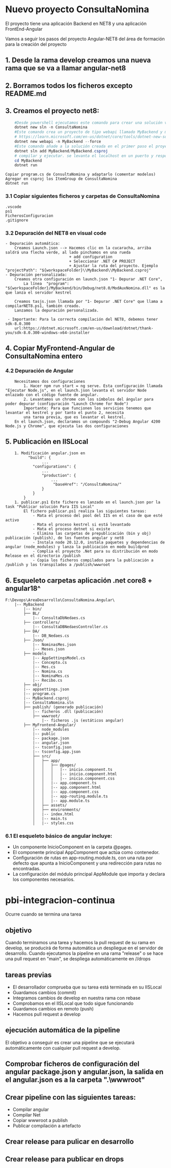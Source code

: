 # Nuevo proyecto ConsultaNomina
El proyecto tiene una aplicación Backend en NET8 y una aplicación FrontEnd-Angular 

Vamos a seguir los pasos del proyecto Angular-NET8 del área de formación para la creación del proyecto
## 1. Desde la rama develop creamos una nueva rama que se va a llamar angular-net8
## 2. Borramos todos los ficheros excepto README.md
## 3. Creamos el proyecto net8:
```powershell
    #Desde powershell ejecutamos este comando para crear una solución vacía:
    dotnet new sln -n ConsultaNomina
    #Este comando crea un proyecto de tipo webapi llamado MyBackend y machaca todo lo que pueda haber antes
    # https://learn.microsoft.com/en-us/dotnet/core/tools/dotnet-new-sdk-templates#webapi
    dotnet new webapi -n MyBackend --force
    #Este comando añade a la solución creada en el primer paso el proyecto del segundo
    dotnet sln add MyBackend/MyBackend.csproj
    # compilar y ejecutar. se levanta el localhost en un puerto y responde en http://localhost:puerto/weatherforecast
    cd MyBackend
    dotnet run
```
    Copiar program.cs de ConsultaNomina y adaptarlo (comentar modelos)
    Agregar en csproj los ItemGroup de ConsultaNomina
    dotnet run

### 3.1 Copiar siguientes ficheros y carpetas de ConsultaNomina
    .vscode
    ps1
    FicherosConfiguracion
    .gitignore


### 3.2 Depuración del NET8 en visual code
    - Depuración automática:
        Creamos Launch.json --> Hacemos clic en la cucaracha, arriba saldrá una flecha verde, al lado pinchamos en una rueda 
                                + add configuration 
                                + Seleccionar .NET C# PROJECT
                                + Ajustar la ruta del proyecto. Ejemplo  "projectPath": "${workspaceFolder}\\MyBackend\\MyBackend.csproj"
    - Depuración personalizada:
        Creamos otra configuración en launch.json "1- Depurar .NET Core",
            La línea  "program": "${workspaceFolder}/MyBackend/bin/Debug/net8.0/ModAuxNomina.dll" es la que lanza el servidor kestrel

        Creamos tasjs.json llamada por "1- Depurar .NET Core" que llama a compilarNET8.ps1, también creado.
        Lanzamos la depuración personalizada.
        
     - Importante: Para la correcta compilación del NET8, debemos tener  sdk-8.0.300
        url:https://dotnet.microsoft.com/en-us/download/dotnet/thank-you/sdk-8.0.300-windows-x64-installer

## 4. Copiar MyFrontend-Angular de ConsultaNomina entero
   
 ### 4.2 Depuración de Angular
        Necesitamos dos configuraciones
            1. Hacer npm run start = ng serve. Esta configuración llamada "Ejecutar Node.js", en el launch.json levanta el servidor Node enlazado con el código fuente de angular.
            2. Levantamos un chrome con los símbolos del ángular para poder depurar (configuración "Launch Chrome for Node")
            Importante: Para que funcionen los servicios tenemos que levantar el kestrel y por tanto el punto 2, necesita
            una tarea previa, que es levantar el kestrel.
        En el launch.json, declaramos un compounds "2-Debug Angular 4200 Node.js y Chrome", que ejecuta las dos configuraciones

 ## 5. Publicación en IISLocal
        1. Modificación angular.json en 
              "build": {
                    ...
                "configurations": {
                    ...
                    "production": {
                        ...
                         "baseHref": "/ConsultaNomina/"
                    }
                }
            }
        1. publicar.ps1 Este fichero es lanzado en el launch.json por la task "Publicar solución Para IIS Local"            
            El fichero publicar.ps1 realiza las siguientes tareas:
                - Mata el proceso del pool del IIS en el caso de que esté activo
                - Mata el proceso kestrel si está levantado
                - Mata el proceso dotnet si existe 
                - Elimina las carpetas de prepublicación (bin y obj) publicación (publish), de los fuentes angular y net8
                - Instala node 20.12.0, instala paquetes y dependencias de angular (node_modules) y lanza la publicación en modo buildprod
                - Complia el proyecto .Net para su distribución en modo Release en el directorio /publish
                - Copia los ficheros compilados para la publicación a /publish y los transpilados a /publish/wwwroot

## 6. Esqueleto carpetas aplicación .net core8 + angular18^
    F:\Devops\AreaDesarrollo\ConsultaNomina.Angular\
        |-- MyBackend
            |-- bin/
            ├── BL/
                |-- ConsultaDbNedaes.cs
            ├── controllers/           
                |-- ConsultaDBNedaesController.cs
            ├── DA/
                |-- DB_Nedaes.cs
            ├── Json/
                |-- NominasMes.json
                |-- Meses.json
            ├── models
                |-- AppSettingsModel.cs
                |-- Concepto.cs
                |-- Mes.cs
                |-- Nomina.cs
                |-- NominaMes.cs
                |-- Recibo.cs
            ├── obj/
            |-- appsettings.json
            |-- program.cs	
            |-- MyBackend.csproj
            |-- ConsultaNomina.sln
            ├── publish/ (generado publicación)
                |-- ficheros .dll (publicación)
                ├── wwwroot/
                    |-- ficheros .js (estáticos angular)
            ├── MyFrontend-Angular/   
                |-- node_modules
                |-- public
                |-- package.json
                |-- angular.json     
                |-- tsconfig.json
                |-- tsconfig.app.json               
                ├── src/
                │   ├── app/
                │   │   ├── @pages/
                │   │   │   |-- inicio.component.ts
                │   │   │   |-- inicio.component.html
                │   │   │   |-- inicio.component.css
                │   │   |-- app.component.ts
                │   │   |-- app.component.html
                │   │   |-- app.component.css
                │   │   |-- app-routing.module.ts
                │   │   |-- app.module.ts
                │   ├── assets/
                │   ├── environments/
                │   |-- index.html
                │   |-- main.ts
                │   |-- styles.css
 ### 6.1 El esqueleto básico de angular incluye:
 
   - Un componente InicioComponent en la carpeta @pages.
   - El componente principal AppComponent que actúa como contenedor.
   - Configuración de rutas en app-routing.module.ts, con una ruta por defecto que apunta a InicioComponent y una redirección para rutas no encontradas.
   - La configuración del módulo principal AppModule que importa y declara los componentes necesarios.
  
# pbi-integracion-continua
Ocurre cuando se termina una tarea
## objetivo
Cuando terminamos una tarea y hacemos la pull request de su rama en develop, se producirá de forma automática un despliegue
en el servidor de desarrollo.
Cuando ejecutamos la pipeline en una rama "release" o se hace una pull request en "main", se despliega automáticamente en //drops
## tareas previas
 - El desarrollador comprueba que su tarea está terminada en su IISLocal
 - Guardamos cambios (commit) 
 - Integramos cambios de develop en nuestra rama con rebase
 - Comprobamos en el IISLocal que todo sigue funcionando
 - Guardamos cambios en remoto (push)
 - Hacemos pull request a develop
## ejecución automática de la pipeline

El objetivo a conseguir es crear una pipeline que se ejecutará automáticamente con cualquier pull request a develop. 
## Comprobar ficheros de configuración del angular package.json y angular.json, la salida en el angular.json es a la carpeta ".\wwwroot"
## Crear pipeline con las siguientes tareas:
- Compilar angular 
- Compilar Net
- Copiar wwwroot a publish
- Publicar compilación a artefacto
## Crear release para pulicar en desarrollo
## Crear release para publicar en drops